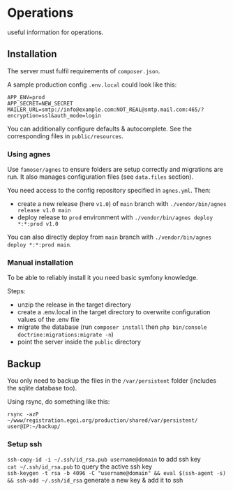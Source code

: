 # Operations
useful information for operations.

## Installation

The server must fulfil requirements of `composer.json`.

A sample production config `.env.local` could look like this:

```dotenv
APP_ENV=prod
APP_SECRET=NEW_SECRET
MAILER_URL=smtp://info@example.com:NOT_REAL@smtp.mail.com:465/?encryption=ssl&auth_mode=login
```

You can additionally configure defaults & autocomplete. See the corresponding files in `public/resources`.

### Using agnes

Use `famoser/agnes` to ensure folders are setup correctly and migrations are run. It also manages configuration files (see `data.files` section).

You need access to the config repository specified in `agnes.yml`. Then:
- create a new release (here `v1.0`) of `main` branch with `./vendor/bin/agnes release v1.0 main`
- deploy release to `prod` environment with `./vendor/bin/agnes deploy *:*:prod v1.0`

You can also directly deploy from `main` branch with `./vendor/bin/agnes deploy *:*:prod main`.

### Manual installation

To be able to reliably install it you need basic symfony knowledge.

Steps:
- unzip the release in the target directory
- create a .env.local in the target directory to overwrite configuration values of the .env file
- migrate the database (run `composer install` then `php bin/console doctrine:migrations:migrate -n`)
- point the server inside the `public` directory

## Backup

You only need to backup the files in the `/var/persistent` folder (includes the sqlite database too). 

Using rsync, do something like this: 
```
rsync -azP ~/www/registration.egoi.org/production/shared/var/persistent/ user@IP:~/backup/
```

### Setup ssh

`ssh-copy-id -i ~/.ssh/id_rsa.pub username@domain` to add ssh key  
`cat ~/.ssh/id_rsa.pub` to query the active ssh key  
`ssh-keygen -t rsa -b 4096 -C "username@domain" && eval $(ssh-agent -s) && ssh-add ~/.ssh/id_rsa` generate a new key & add it to ssh  

